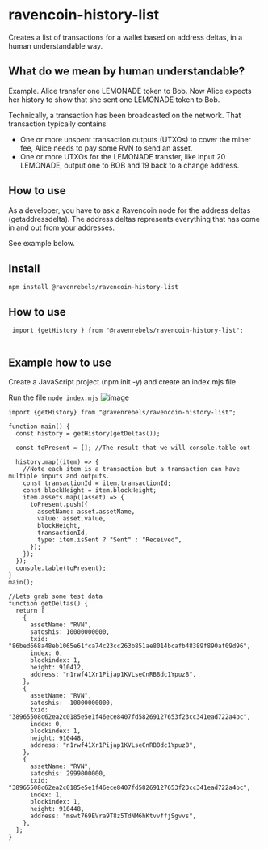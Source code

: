 # ravencoin-history-list

Creates a list of transactions for a wallet based on address deltas, in a human understandable way.

## What do we mean by human understandable?

Example.
Alice transfer one LEMONADE token to Bob.
Now Alice expects her history to show that she sent one LEMONADE token to Bob.

Technically, a transaction has been broadcasted on the network.
That transaction typically contains

- One or more unspent transaction outputs (UTXOs) to cover the miner fee, Alice needs to pay some RVN to send an asset.
- One or more UTXOs for the LEMONADE transfer, like input 20 LEMONADE, output one to BOB and 19 back to a change address.

## How to use

As a developer, you have to ask a Ravencoin node for the address deltas (getaddressdelta).
The address deltas represents everything that has come in and out from your addresses.

See example below.

## Install

`npm install @ravenrebels/ravencoin-history-list`

## How to use

```
 import {getHistory } from "@ravenrebels/ravencoin-history-list";


```

## Example how to use

Create a JavaScript project (npm init -y) and create an index.mjs file

Run the file `node index.mjs`
![image](https://user-images.githubusercontent.com/9694984/215101963-0fb8b973-3072-473d-817e-3104ecf28fd1.png)

```
import {getHistory} from "@ravenrebels/ravencoin-history-list";

function main() {
  const history = getHistory(getDeltas());

  const toPresent = []; //The result that we will console.table out

  history.map((item) => {
    //Note each item is a transaction but a transaction can have multiple inputs and outputs.
    const transactionId = item.transactionId;
    const blockHeight = item.blockHeight;
    item.assets.map((asset) => {
      toPresent.push({
        assetName: asset.assetName,
        value: asset.value,
        blockHeight,
        transactionId,
        type: item.isSent ? "Sent" : "Received",
      });
    });
  });
  console.table(toPresent);
}
main();

//Lets grab some test data
function getDeltas() {
  return [
    {
      assetName: "RVN",
      satoshis: 10000000000,
      txid: "86bed668a48eb1065e61fca74c23cc263b851ae8014bcafb48389f890af09d96",
      index: 0,
      blockindex: 1,
      height: 910412,
      address: "n1rwf41Xr1Pijap1KVLseCnRB8dc1Ypuz8",
    },
    {
      assetName: "RVN",
      satoshis: -10000000000,
      txid: "38965508c62ea2c0185e5e1f46ece8407fd58269127653f23cc341ead722a4bc",
      index: 0,
      blockindex: 1,
      height: 910448,
      address: "n1rwf41Xr1Pijap1KVLseCnRB8dc1Ypuz8",
    },
    {
      assetName: "RVN",
      satoshis: 2999000000,
      txid: "38965508c62ea2c0185e5e1f46ece8407fd58269127653f23cc341ead722a4bc",
      index: 1,
      blockindex: 1,
      height: 910448,
      address: "mswt769EVra9T8z5TdNM6hKtvvffjSgvvs",
    },
  ];
}

```
